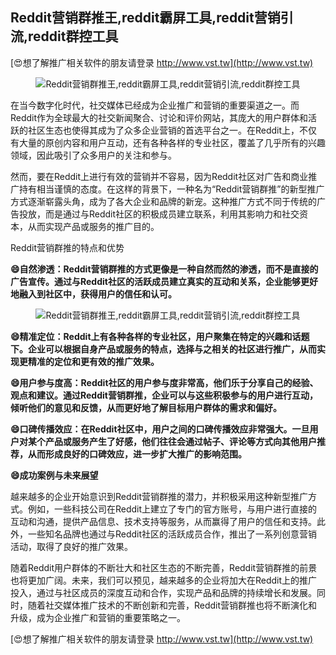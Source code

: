 ## **Reddit营销群推王,reddit霸屏工具,reddit营销引流,reddit群控工具**

[😍想了解推广相关软件的朋友请登录 http://www.vst.tw](http://www.vst.tw)

 <center><img src="https://vst.tw/MP4/tuiguang/png/1.png" alt="Reddit营销群推王,reddit霸屏工具,reddit营销引流,reddit群控工具"></center>

在当今数字化时代，社交媒体已经成为企业推广和营销的重要渠道之一。而Reddit作为全球最大的社交新闻聚合、讨论和评价网站，其庞大的用户群体和活跃的社区生态也使得其成为了众多企业营销的首选平台之一。在Reddit上，不仅有大量的原创内容和用户互动，还有各种各样的专业社区，覆盖了几乎所有的兴趣领域，因此吸引了众多用户的关注和参与。

然而，要在Reddit上进行有效的营销并不容易，因为Reddit社区对广告和商业推广持有相当谨慎的态度。在这样的背景下，一种名为“Reddit营销群推”的新型推广方式逐渐崭露头角，成为了各大企业和品牌的新宠。这种推广方式不同于传统的广告投放，而是通过与Reddit社区的积极成员建立联系，利用其影响力和社交资本，从而实现产品或服务的推广目的。

Reddit营销群推的特点和优势

**😄自然渗透：Reddit营销群推的方式更像是一种自然而然的渗透，而不是直接的广告宣传。通过与Reddit社区的活跃成员建立真实的互动和关系，企业能够更好地融入到社区中，获得用户的信任和认可。**

 <center><img src="https://vst.tw/MP4/tuiguang/png/5.png" alt="Reddit营销群推王,reddit霸屏工具,reddit营销引流,reddit群控工具"></center>

**😄精准定位：Reddit上有各种各样的专业社区，用户聚集在特定的兴趣和话题下。企业可以根据自身产品或服务的特点，选择与之相关的社区进行推广，从而实现更精准的定位和更有效的推广效果。**

**😄用户参与度高：Reddit社区的用户参与度非常高，他们乐于分享自己的经验、观点和建议。通过Reddit营销群推，企业可以与这些积极参与的用户进行互动，倾听他们的意见和反馈，从而更好地了解目标用户群体的需求和偏好。**

**😄口碑传播效应：在Reddit社区中，用户之间的口碑传播效应非常强大。一旦用户对某个产品或服务产生了好感，他们往往会通过帖子、评论等方式向其他用户推荐，从而形成良好的口碑效应，进一步扩大推广的影响范围。**

**😄成功案例与未来展望**

越来越多的企业开始意识到Reddit营销群推的潜力，并积极采用这种新型推广方式。例如，一些科技公司在Reddit上建立了专门的官方账号，与用户进行直接的互动和沟通，提供产品信息、技术支持等服务，从而赢得了用户的信任和支持。此外，一些知名品牌也通过与Reddit社区的活跃成员合作，推出了一系列创意营销活动，取得了良好的推广效果。

随着Reddit用户群体的不断壮大和社区生态的不断完善，Reddit营销群推的前景也将更加广阔。未来，我们可以预见，越来越多的企业将加大在Reddit上的推广投入，通过与社区成员的深度互动和合作，实现产品和品牌的持续增长和发展。同时，随着社交媒体推广技术的不断创新和完善，Reddit营销群推也将不断演化和升级，成为企业推广和营销的重要策略之一。

[😍想了解推广相关软件的朋友请登录 http://www.vst.tw](http://www.vst.tw)



